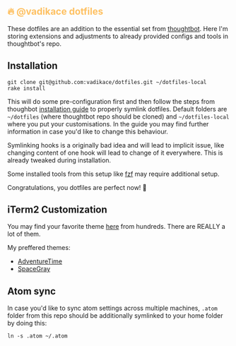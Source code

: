 <h2 style="color: #FEC163;">🔥 @vadikace dotfiles</h2>

These dotfiles are an addition to the essential set from [thoughtbot](https://github.com/thoughtbot/dotfiles). Here I'm storing extensions and adjustments to already provided configs and tools in thoughtbot's repo.

## Installation
```
git clone git@github.com:vadikace/dotfiles.git ~/dotfiles-local
rake install
```

This will do some pre-configuration first and then follow the steps from thoughbot [installation guide](https://github.com/thoughtbot/dotfiles#install) to properly symlink dotfiles. Default folders are `~/dotfiles` (where thoughtbot repo should be cloned) and `~/dotfiles-local` where you put your customisations. In the guide you may find further information in case you'd like to change this behaviour.

Symlinking hooks is a originally bad idea and will lead to implicit issue, like changing content of one hook will lead to change of it everywhere. This is already tweaked during installation.

Some installed tools from this setup like [fzf](https://github.com/junegunn/fzf#using-homebrew-or-linuxbrew) may require additional setup.

Congratulations, you dotfiles are perfect now! 🎉

## iTerm2 Customization
You may find your favorite theme [here](https://iterm2colorschemes.com/) from hundreds. There are REALLY a lot of them.

My preffered themes:
- [AdventureTime](https://raw.githubusercontent.com/mbadolato/iTerm2-Color-Schemes/master/schemes/AdventureTime.itermcolors)
- [SpaceGray](https://raw.githubusercontent.com/mbadolato/iTerm2-Color-Schemes/master/schemes/SpaceGray.itermcolors)

## Atom sync
In case you'd like to sync atom settings across multiple machines, `.atom` folder from this repo should be additionally symlinked to your home folder by doing this:
```
ln -s .atom ~/.atom
```

